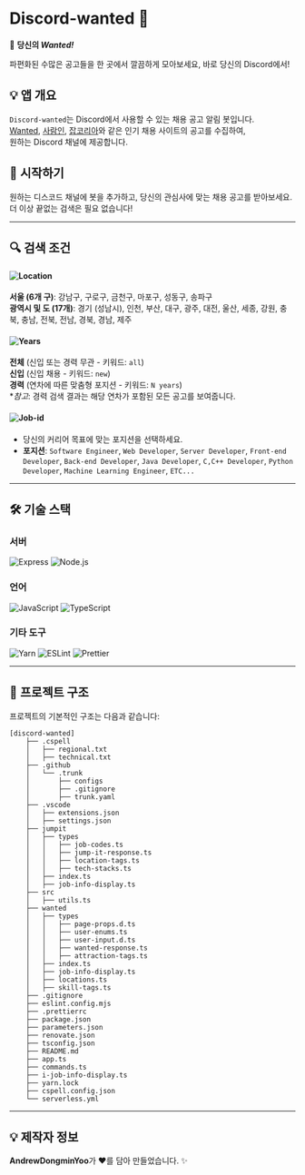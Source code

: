# Discord-wanted 🚀

🎯 **당신의 *Wanted!***

파편화된 수많은 공고들을 한 곳에서 깔끔하게 모아보세요, 바로 당신의 Discord에서!

## 💡 앱 개요

`Discord-wanted`는 Discord에서 사용할 수 있는 채용 공고 알림 봇입니다.<br>
[Wanted](https://www.wanted.co.kr/), [사람인](https://www.saramin.co.kr/), [잡코리아](https://www.jobkorea.co.kr/)와 같은 인기 채용 사이트의 공고를 수집하여,<br>
원하는 Discord 채널에 제공합니다.

## 🚀 시작하기

원하는 디스코드 채널에 봇을 추가하고, 당신의 관심사에 맞는 채용 공고를 받아보세요.<br>
더 이상 끝없는 검색은 필요 없습니다!

---

## 🔍 검색 조건

#### ![Location](https://img.shields.io/badge/🌍%20Location-007BFF?style=flat-square&logo=globe&logoColor=white)
**서울 (6개 구)**: 강남구, 구로구, 금천구, 마포구, 성동구, 송파구<br>
**광역시 및 도 (17개)**: 경기 (성남시), 인천, 부산, 대구, 광주, 대전, 울산, 세종, 강원, 충북, 충남, 전북, 전남, 경북, 경남, 제주<br>

#### ![Years](https://img.shields.io/badge/⏰%20Years-28A745?style=flat-square&logo=clock&logoColor=white)
**전체** (신입 또는 경력 무관 - 키워드: `all`)<br>
**신입** (신입 채용 - 키워드: `new`)<br>
**경력** (연차에 따른 맞춤형 포지션 - 키워드: `N years`)<br>
**참고*: 경력 검색 결과는 해당 연차가 포함된 모든 공고를 보여줍니다.<br>

#### ![Job-id](https://img.shields.io/badge/💼%20JobId-FFC107?style=flat-square&logo=briefcase&logoColor=white)
- 당신의 커리어 목표에 맞는 포지션을 선택하세요.<br>
- **포지션**: `Software Engineer`, `Web Developer`, `Server Developer`, `Front-end Developer`, `Back-end Developer`, `Java Developer`, `C,C++ Developer`, `Python Developer`, `Machine Learning Engineer`, `ETC...`<br>

---

## 🛠️ 기술 스택

### **서버**
![Express](https://img.shields.io/badge/Express-000000?style=flat-square&logo=Express&logoColor=white) ![Node.js](https://img.shields.io/badge/Node.js-339933?style=flat-square&logo=Node.js&logoColor=white)

### **언어**
![JavaScript](https://img.shields.io/badge/JavaScript-F7DF1E?style=flat-square&logo=JavaScript&logoColor=black) ![TypeScript](https://img.shields.io/badge/TypeScript-3178C6?style=flat-square&logo=TypeScript&logoColor=white)

### **기타 도구**
![Yarn](https://img.shields.io/badge/Yarn-2C8EBB?style=flat-square&logo=Yarn&logoColor=white) ![ESLint](https://img.shields.io/badge/ESLint-4B32C3?style=flat-square&logo=ESLint&logoColor=white) ![Prettier](https://img.shields.io/badge/Prettier-F7B93E?style=flat-square&logo=Prettier&logoColor=black)

---

## 📂 프로젝트 구조

프로젝트의 기본적인 구조는 다음과 같습니다:

```log
[discord-wanted]
    ├── .cspell
    │   ├── regional.txt
    │   ├── technical.txt
    ├── .github
    │   └── .trunk
    │       ├── configs
    │       ├── .gitignore
    │       ├── trunk.yaml
    ├── .vscode
    │   ├── extensions.json
    │   ├── settings.json
    ├── jumpit
    │   ├── types
    │   │   ├── job-codes.ts
    │   │   ├── jump-it-response.ts
    │   │   ├── location-tags.ts
    │   │   ├── tech-stacks.ts
    │   ├── index.ts
    │   ├── job-info-display.ts
    ├── src
    │   ├── utils.ts
    ├── wanted
    │   ├── types
    │   │   ├── page-props.d.ts
    │   │   ├── user-enums.ts
    │   │   ├── user-input.d.ts
    │   │   ├── wanted-response.ts
    │   │   ├── attraction-tags.ts
    │   ├── index.ts
    │   ├── job-info-display.ts
    │   ├── locations.ts
    │   ├── skill-tags.ts
    ├── .gitignore
    ├── eslint.config.mjs
    ├── .prettierrc
    ├── package.json
    ├── parameters.json
    ├── renovate.json
    ├── tsconfig.json
    ├── README.md
    ├── app.ts
    ├── commands.ts
    ├── i-job-info-display.ts
    ├── yarn.lock
    ├── cspell.config.json
    └── serverless.yml
```

---

## 💡 제작자 정보

**AndrewDongminYoo**가 ❤️를 담아 만들었습니다. ✨
